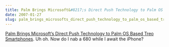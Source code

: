 ```yaml
---
title: Palm Brings Microsoft&#8217;s Direct Push Technology to Palm OS Based Treo Smartphones
date: 2007-01-27
slug: palm_brings_microsofts_direct_push_technology_to_palm_os_based_treo_smartph
---
```

<p><a href="http://investor.palm.com/pressdetail.cfm?ReleaseID=227084">Palm Brings Microsoft&#8217;s Direct Push Technology to Palm OS Based Treo Smartphones</a>. Uh oh. Now do I nab a 680 while I await the iPhone?</p>